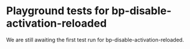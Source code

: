 # Playground tests for bp-disable-activation-reloaded
We are still awaiting the first test run for bp-disable-activation-reloaded.
